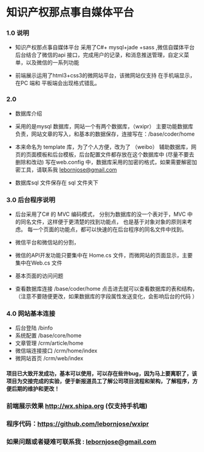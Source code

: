 # 知识产权那点事自媒体平台

### 1.0 说明

+ 知识产权那点事自媒体平台 采用了C#+ mysql+jade +sass ,微信自媒体平台后台结合了微信的api 接口，完成用户的记录，和消息推送管理，自定义菜单，以及微信的一系列功能

+ 前端展示运用了html3+css3的微网站平台，该微网站仅支持 在手机端显示，在PC 端和 平板端会出现格式错乱。

### 2.0

+ 数据库介绍

+ 采用的是mysql 数据库，网站一个有两个数据库，（wxipr） 主要功能数据库负责，网站文章的写入，和基本的数据保存，连接写在：/base/coder/home

+ 本来命名为 template 库，为了个人方便，改为了 （weibo） 辅助数据库，网页的页面模板和后台模板，后台配置文件都存放在这个数据库中 (尽量不要去删除和改动)   写在web.config 中，数据库采用的加密的格式，如果需要解密加密工具，请联系我 lebornjose@gmail.com

+ 数据库sql 文件保存在 sql 文件夹下

### 3.0 后台程序说明

+ 后台采用了C# 的 MVC 编码模式， 分别为数据库的没一个表对于，MVC 中的同名文件，这样便于更清楚的找到功能点， 也是基于对象对象的原则来考虑。 每一个页面的功能点，都可以快速的在后台程序的同名文件中找到。

+ 微信平台和微信站的分割， 

+ 微信的API开发功能只要集中在 Home.cs 文件，而微网站的页面显示，主要集中在Web.cs 文件

+ 基本页面的访问问题

+ 查看数据库连接  /base/coder/home 点击进去就可以查看数据库的表和结构，（注意不要随便更改，如果数据库的字段属性发送变化，会影响后台的代码  ）

### 4.0 网站基本连接

+ 后台登陆 /binfo
+ 系统配置 /base/core/home
+ 文章管理 /crm/article/home
+ 微信端连接接口 /crm/home/index
+ 微网站首页    /crm/web/index

#### 项目已大致开发成功，基本可以使用，可以存在些许bug，因为马上要离职了，该项目为交接完成的实验，便于新报道员工了解公司项目流程和架构，了解程序，方便后期的维护和更改！

### 前端展示效果 http://wx.shipa.org (仅支持手机端)
### 程序代码：https://github.com/lebornjose/wxipr
### 如果问题或者疑难可联系我 :   lebornjose@gmail.com





